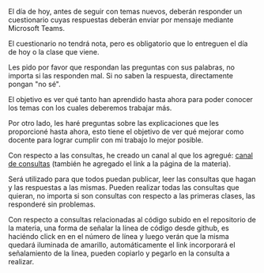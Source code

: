 El día de hoy, antes de seguir con temas nuevos, deberán responder un cuestionario
cuyas respuestas deberán enviar por mensaje mediante Microsoft Teams. 

El cuestionario no tendrá nota, pero es obligatorio que lo entreguen el día de hoy o
la clase que viene.

Les pido por favor que respondan las preguntas con sus palabras,
no importa si las responden mal. Si no saben la respuesta, directamente
pongan "no sé". 

El objetivo es ver qué tanto han aprendido hasta ahora
para poder conocer los temas con los cuales deberemos trabajar más.

Por otro lado, les haré preguntas sobre las explicaciones 
que les proporcioné hasta ahora, esto tiene el objetivo de ver qué mejorar como
docente para lograr cumplir con mi trabajo lo mejor posible.

Con respecto a las consultas, he creado un canal al que los agregué:
[canal de consultas](https://teams.microsoft.com/l/channel/19%3a6ccec3014f5441dfbaafc898f7171d1a%40thread.tacv2/Consultas?groupId=dd1cc144-6a1a-4958-a9a6-fa911923b680&tenantId=a37514ff-9061-40b5-809b-002f4ef84cb4)
(también he agregado el link a la página de la materia). 

Será utilizado para que todos puedan publicar, leer las consultas que hagan y las respuestas a las mismas.
Pueden realizar todas las consultas que quieran, no importa si son consultas con respecto a las primeras clases, 
las responderé sin problemas.

Con respecto a consultas relacionadas al código subido en el repositorio de la materia,
una forma de señalar la línea de código desde github, es haciéndo click en en 
el número de línea y luego verán que la misma quedará iluminada de amarillo, 
automáticamente el link incorporará el señalamiento de la linea, pueden copiarlo
y pegarlo en la consulta a realizar.


